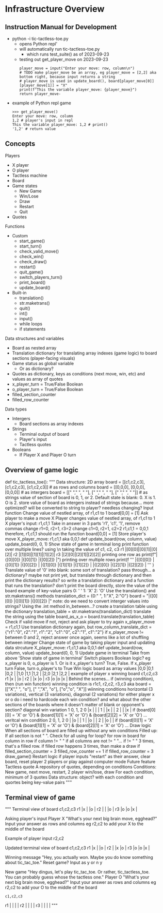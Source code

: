 # Infrastructure Overview

## Instruction Manual for Development
- python -i tic-tactless-toe.py
  - opens Python repl'
  - will automatically run tic-tactless-toe.py
    - which runs test_suite() as of 2023-09-23
  - testing out get_player_move on 2023-09-23
    ```
    player_move = input("Enter your move: row, column\n")
    # TODO make player_move be an array, eg player_move = [2,2] aka bottom right, because input returns a string
    # player_move is used in update_board(), board[player_move[0]][player_move[1]] = "X"
    print(f"This the variable player_move: {player_move}")
    return player_move-
    ```
- example of Python repl game
    ```
    >>> get_player_move()
    Enter your move: row, column
    1,2 # player's input in repl
    This the variable player_move: 1,2 # print()
    '1,2' # return value
    ```

## Concepts
 Players
  - X player
  - O player
  - Tactless machine
- Board
- Game states
  - New Game
  - Win/Lose
  - Draw
  - Restart
  - Quit
- Quotes

Functions
- Custom
  - start_game()
  - start_turn()
  - check_valid_move()
  - check_win()
  - check_draw()
  - restart()
  - quit_game()
  - switch_players_turn()
  - print_board()
  - update_board()
- Built-in
  - translation()
  - str.maketrans() 
  - quit()
  - int()
  - input()
  - while loops
  - if statements

Data structures and variables
- Board as nested array
- Translation dictionary for translating array indexes (game logic) to board sections (player-facing visuals)
- Game status as global variable
  - Or as dictionary?
- Quotes as dictionary, keys as conditions (next move, win, etc) and values as array of quotes
- x_player_turn = True/False Boolean
- o_player_turn = True/False Boolean
- filled_section_counter
- filled_row_counter

Data types
- Intergers
  - Board sections as array indexes
- Strings
  - Terminal output of board
  - Player's input
  - Tactless quotes
- Booleans
  - If Player X and Player O turn


## Overview of game logic
def tic_tactless_toe():
    """
    Data structure: 2D array
        board = [[c1,c2,c3], [c1,c2,c3], [c1,c2,c3]] # as rows and columns
        board = [[0,0,0], [0,0,0], [0,0,0]] # as intergers
        board = [[" "," ", " "], [" "," ", " "], [" "," ", " "]] # as  strings
        value of section of board is 0, 1, or 2. Default state is blank: 0. X is 1. O is 2.
        store value of board as intergers instead of strings because... more optimized? will be converted to string to player? needless changing?
    Input function
        Change value of nestled array, of r1,c1 to 1
        board[0,0] = [1]
    Ask player to make a move
        X Player changes value of nestled array, of r1,c1 to 1
        X player's input: r1,c1,1
        Take in answer in 3 parts 'r1', 'c1', '1', remove commas
        change r1=0, r2=1, r3=2
        change c1=0, r2=1, c2=2
        r1,c1,1 = 0,0,1
        therefore, r1,c1,1 should run the function board[0,0] = [1]
    Store player's move
        X_player_move: r1,c1,1 aka 0,0,1
        def update_board(row, column, value)
        update_board(0, 0, 1)
    Show state of game in terminal
        long print function over multiple lines? using \n
        taking the value of 
             c1,    c2,    c3
        r1 |[0][0]|[0][1]|[0][2]|
        r2 |[1][0]|[1][1]|[1][2]|
        r3 |[2][0]|[2][1]|[2][2]|
        printing one row as
            print(f"|{[0][0]} |{[0][1]} |{[0][2]} |")
        printing over multiple rows
            print(f
            '''
            |{[0][0]} |{[0][1]} |{[0][2]} |
            |{[1][0]} |{[1][1]} |{[1][2]} |
            |{[2][0]} |{[2][1]} |{[2][2]} |
            '''
            )
        Translate value of '0' into blank: some sort of translation? 
            pass through... a dictionary? maybe not print yet, but translate through dictionary and then print the dictionary results? so write a translation dictionary and a function that runs the translation? 
            don't print the board directly, store the value of the board
            example of key-value pairs
                0: ' '
                1: 'X'
                2: 'O'
            Use the translation() and str.maketrans() methods
                translation_dict = {0:" ", 1:"X", 2:"O"}
                board = "|{[0][0]} |{[0][1]} |{[0][2]} |"
                    note: do we need to convert interger values into strings? Using the .int method in_between...?
                create a translation table using the dictionary
                    translation_table = str.maketrans(translation_dict)
                translate the string using the table
                    board_as_x_o = board.translate(translation_table)
    Check if valid move
        if not, reject and ask player to try again
        x_player_move = r1,c1,1
        Use translation dictionary again, but
        row_column_translate_dict = {"r1":"0", r2":"1", r1":"2", "c1":"0", c2":"1", c1":"2"}
        if x_player_move != between 0 and 2, reject answer
        once again, seems like a lot of shuffling between integer
    Change state of game by taking player input and updating data strcuture
        X_player_move: r1,c1,1 aka 0,0,1
        def update_board(row, column, value)
        update_board(0, 0, 1)
    Update game in terminal
        Take from above 'Show state of game in terminal'
    Switch players
        Boolean logic? eg x_player is 0, o_player is 1. Or is it x_player's turn? True, False. If x_player turn False, turn o_player's to True
    Win logic
        board as array values
            |0,0 |0,1  |0,2 |
            |1,0 |1,1  |1,2 |
            |2,0 |2,1  |2,2 |
        example of player x winning board
            c1,c2,c3
        r1 |x |  |o |
        r2 |  |x |o |
        r3 |o |o |x |
        Behind the scenes...
        if (winning condition), then (run win function)
        winning condition is r1c1, r2,c2, r3,c3 aka board = [["X"," ", "o"], [" ","X", "o"], ["o","o", "X"]]
        wiinning conditions
            horizontal (3 variations), vertical (3 variations), diagonal (2 variations)
            for either player x or o
            do i need to hardcode each win condition? and what about the other sections of the boards where it doesn't matter of blank or opponent's section?
            diagonal win variation 1
                0, 1, 2
            0 |x |  |  |
            1 |  |x |  |
            2 |  |  |x |
            if (board[0][0] = 'X' or 'O') & (board[1][1] = 'X' or 'O') & (board[2][2] = 'X' or 'O') ...
            veritcal win condition 2
               0, 1, 2
            0 |  |o |  |
            1 |  |o |  |
            2 |  |o |  |
            if (board[0][1] = 'X' or 'O') & (board[1][1] = 'X' or 'O') & (board[2][1] = 'X' or 'O') ...
    Draw logic
        When all sections of board are filled up without any win conditions
        Filled up: If all section is not " ". Check for all using for loop?
        for row in board
            for column in row
                if column != " "
                if all columns are not != " "... if != " " 3 times, that's a filled row. if filled row happens 3 times, than make a draw
                if filled_section_counter = 3
                    filled_row_counter += 1
                if filled_row_counter = 3
                    draw_game()
    Restart logic
        if player inputs "restart" as their answer, clear board, reset player
    2 players or play against computer mode
        Future feature
    Tactless quote
        A repository of quotes, depending on conditions
        Conditions: New game, next move, restart, 2 player win/lose, draw
        For each condition, minimum of 3 quotes
        Data structure: object? with each condition and quortes being key-value pairs
    """

## Terminal view of game
"""
Terminal view of board
    c1,c2,c3
r1 |x |  |o |
r2 |  |  |o |
r3 |o |o |x |

Asking player's input
Player X
"What's your next big brain move, egghead?"
Input your answer as rows and columns eg
r2,c2
to add your X to the middle of the board

Example of player input
r2,c2

Updated terminal view of board
    c1,c2,c3
r1 |x |  |o |
r2 |  |x |o |
r3 |o |o |x |

Winning message
"Hey, you actually won. Maybe you do know something about tic_tac_toe."
Reset game? Input as y or n
y

New game
"Hey dingus, let's play tic_tac_toe. Or rather, tic_tactless_toe. You can probably guess whose the tactless one."
Player O
"What's your next big brain move, egghead?"
Input your answer as rows and columns eg
r2,c2
to add your O to the middle of the board

    c1,c2,c3
r1 |  |  |  |
r2 |  |  |  |
r3 |  |  |  |
"""